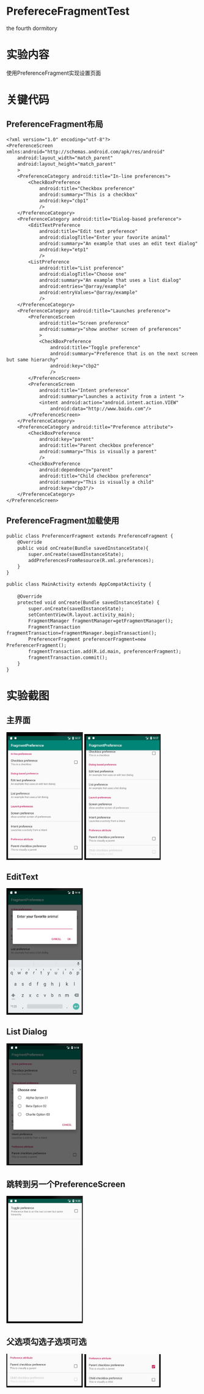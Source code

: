 # PrefereceFragmentTest
the fourth dormitory
# 实验内容
使用PreferenceFragment实现设置页面
# 关键代码
## PreferenceFragment布局
```
<?xml version="1.0" encoding="utf-8"?>
<PreferenceScreen xmlns:android="http://schemas.android.com/apk/res/android"
    android:layout_width="match_parent"
    android:layout_height="match_parent"
    >
    <PreferenceCategory android:title="In-line preferences">
        <CheckBoxPreference
            android:title="Checkbox preference"
            android:summary="This is a checkbox"
            android:key="cbp1"
            />
    </PreferenceCategory>
    <PreferenceCategory android:title="Dialog-based preference">
        <EditTextPreference
            android:title="Edit text preference"
            android:dialogTitle="Enter your favorite animal"
            android:summary="An example that uses an edit text dialog"
            android:key="etp1"
            />
        <ListPreference
            android:title="List preference"
            android:dialogTitle="Choose one"
            android:summary="An example that uses a list dialog"
            android:entries="@array/example"
            android:entryValues="@array/example"
            />
    </PreferenceCategory>
    <PreferenceCategory android:title="Launches preference">
        <PreferenceScreen
            android:title="Screen preference"
            android:summary="show another screen of preferences"
            >
            <CheckBoxPreference
                android:title="Toggle preference"
                android:summary="Preference that is on the next screen but same hierarchy"
                android:key="cbp2"
                />
        </PreferenceScreen>
        <PreferenceScreen
            android:title="Intent preference"
            android:summary="Launches a activity from a intent ">
            <intent android:action="android.intent.action.VIEW"
                android:data="http://www.baidu.com"/>
        </PreferenceScreen>
    </PreferenceCategory>
    <PreferenceCategory android:title="Preference attribute">
        <CheckBoxPreference
            android:key="parent"
            android:title="Parent checkbox preference"
            android:summary="This is visually a parent"
            />
        <CheckBoxPreference
            android:dependency="parent"
            android:title="Child checkbox preference"
            android:summary="This is visually a child"
            android:key="cbp3"/>
    </PreferenceCategory>
</PreferenceScreen>

```
## PreferenceFragment加载使用
```
public class PreferencerFragment extends PreferenceFragment {
    @Override
    public void onCreate(Bundle savedInstanceState){
        super.onCreate(savedInstanceState);
        addPreferencesFromResource(R.xml.preferences);
    }
}
```
```
public class MainActivity extends AppCompatActivity {

    @Override
    protected void onCreate(Bundle savedInstanceState) {
        super.onCreate(savedInstanceState);
        setContentView(R.layout.activity_main);
        FragmentManager fragmentManager=getFragmentManager();
        FragmentTransaction fragmentTransaction=fragmentManager.beginTransaction();
        PreferencerFragment preferencerFragment=new PreferencerFragment();
        fragmentTransaction.add(R.id.main, preferencerFragment);
        fragmentTransaction.commit();
    }
}
```
# 实验截图
## 主界面
<img src=https://github.com/smartflowers/PrefereceFragmentTest/blob/master/pictures/generalperspect1.jpg width="200" />
<img src=https://github.com/smartflowers/PrefereceFragmentTest/blob/master/pictures/generalperspect2.jpg width="200" />

## EditText
<img src=https://github.com/smartflowers/PrefereceFragmentTest/blob/master/pictures/editdialog.jpg width="200" />

## List Dialog
<img src=https://github.com/smartflowers/PrefereceFragmentTest/blob/master/pictures/listdialog.jpg width="200" />

## 跳转到另一个PreferenceScreen
<img src=https://github.com/smartflowers/PrefereceFragmentTest/blob/c27563d18da70ca943dfd6712197cf5ff905ff9a/pictures/jump.jpg width="200" />

## 父选项勾选子选项可选
<img src=https://github.com/smartflowers/PrefereceFragmentTest/blob/master/pictures/dependencyinit.jpg width=200 />
<img src=https://github.com/smartflowers/PrefereceFragmentTest/blob/master/pictures/dependencychange.jpg width=200 />

